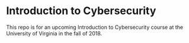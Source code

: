 # Introduction to Cybersecurity

This repo is for an upcoming Introduction to Cybersecurity course at the University of Virginia in the fall of 2018.
